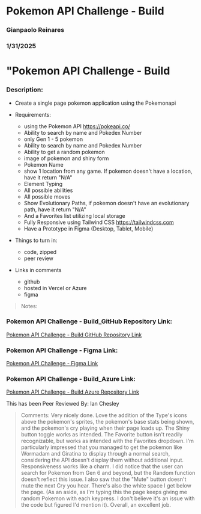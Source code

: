 # Pokemon API Challenge - Build

### Gianpaolo Reinares
### 1/31/2025
# "Pokemon API Challenge - Build
### Description: 
- Create a single page pokemon application using the Pokemonapi

- Requirements:
    - using the Pokemon API https://pokeapi.co/
    - Ability to search by name and Pokedex Number
    - only Gen 1 - 5 pokemon
    - Ability to search by name and Pokedex Number
    - Ability to get a random pokemon
    - image of pokemon and shiny form
    - Pokemon Name
    - show 1 location from any game. If pokemon doesn't have a location, have it return "N/A"
    - Element Typing
    - All possible abilities
    - All possible moves
    - Show Evolutionary Paths, if pokemon doesn't have an evolutionary path, have it return "N/A"
    - And a Favorites list utilizing local storage
    - Fully Responsive using Tailwind CSS https://tailwindcss.com
    - Have a Prototype in Figma (Desktop, Tablet, Mobile)

- Things to turn in:
    * code, zipped
    * peer review
- Links in comments
    * github
    * hosted in Vercel or Azure
    * figma

   
> Notes: 

### Pokemon API Challenge - Build_GitHub Repository Link:
[Pokemon API Challenge - Build GitHub Repository Link]()

### Pokemon API Challenge - Figma Link:
[Pokemon API Challenge - Figma Link]()

### Pokemon API Challenge - Build_Azure Link:
[Pokemon API Challenge - Build Azure Repository Link]()

This has been Peer Reviewed By: Ian Chesley
> Comments: Very nicely done. Love the addition of the Type's icons above the pokemon's sprites, the pokemon's base stats being shown, and the pokemon's cry playing when their page loads up. The Shiny button toggle works as intended. The Favorite button isn't readily recognizable, but works as intended with the Favorites dropdown. I'm particularly impressed that you managed to get the pokemon like Wormadam and Giratina to display through a normal search, considering the API doesn't display them without additional input. Responsiveness works like a charm.
    I did notice that the user can search for Pokemon from Gen 6 and beyond, but the Random function doesn't reflect this issue. I also saw that the "Mute" button doesn't mute the next Cry you hear. There's also the white space I get below the page. (As an aside, as I'm typing this the page keeps giving me random Pokemon with each keypress. I don't believe it's an issue with the code but figured I'd mention it).
        Overall, an excellent job.